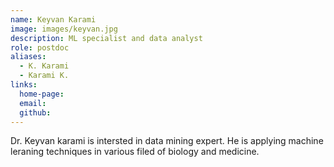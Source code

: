 ```yaml
---
name: Keyvan Karami
image: images/keyvan.jpg
description: ML specialist and data analyst
role: postdoc
aliases:
  - K. Karami
  - Karami K.
links:
  home-page: 
  email: 
  github: 
---
```


Dr. Keyvan karami is intersted in data mining expert. He is applying machine leraning techniques in various filed of biology and medicine. 
